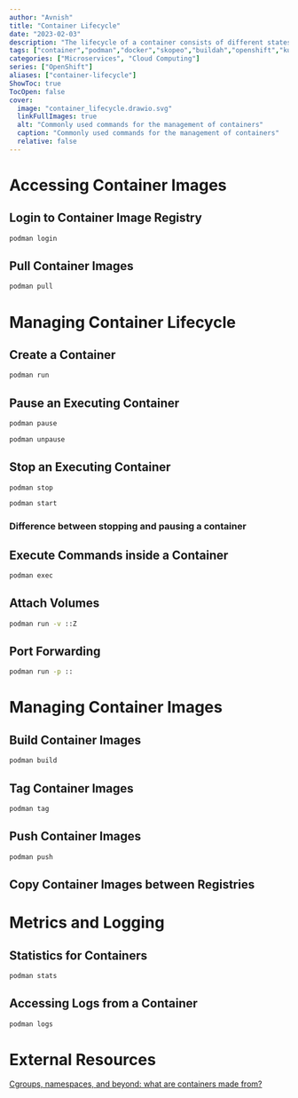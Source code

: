 ```yaml
---
author: "Avnish"
title: "Container Lifecycle"
date: "2023-02-03"
description: "The lifecycle of a container consists of different states such as running, paused, stopped and deleted. They are managed using the utilities provided by container engine."
tags: ["container","podman","docker","skopeo","buildah","openshift","kubernetes","container-image","container-registry"]
categories: ["Microservices", "Cloud Computing"]
series: ["OpenShift"]
aliases: ["container-lifecycle"]
ShowToc: true
TocOpen: false
cover:
  image: "container_lifecycle.drawio.svg"
  linkFullImages: true
  alt: "Commonly used commands for the management of containers"
  caption: "Commonly used commands for the management of containers"
  relative: false
---
```


# Accessing Container Images
## Login to Container Image Registry
<!-- About container registries and repositories -->
```bash
podman login
```

## Pull Container Images
```bash
podman pull
```

# Managing Container Lifecycle
## Create a Container
```bash
podman run
```

## Pause an Executing Container
```bash
podman pause
```
```bash
podman unpause
```

## Stop an Executing Container
```bash
podman stop
```
```bash
podman start
```

### Difference between stopping and pausing a container

## Execute Commands inside a Container
```bash
podman exec
```

## Attach Volumes
```bash
podman run -v ::Z
```
<!-- Something about selinux context change of file and Z -->

## Port Forwarding
```bash
podman run -p ::
```

# Managing Container Images
## Build Container Images
<!-- Creating containerfile and details of containerfiles -->
```bash
podman build
```

## Tag Container Images
```bash
podman tag 
```

## Push Container Images
```bash
podman push
```

## Copy Container Images between Registries
<!-- About skopeo tool and copying images between registries or repositories -->

# Metrics and Logging
## Statistics for Containers
```bash
podman stats
```

## Accessing Logs from a Container
```bash
podman logs
```

# External Resources
<a href="https://www.youtube.com/watch?v=sK5i-N34im8" target="_blank">Cgroups, namespaces, and beyond: what are containers made from?</a>  
